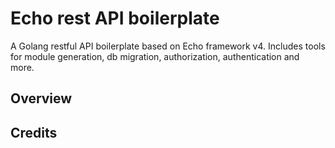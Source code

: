# Echo rest API boilerplate

A Golang restful API boilerplate based on Echo framework v4. Includes tools for module generation, db migration, authorization, authentication and more.

## Overview

## Credits
